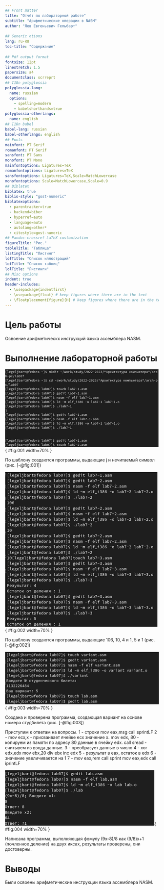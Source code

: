```yaml
---
## Front matter
title: "Отчёт по лабораторной работе"
subtitle: "Арифметические операции в NASM"
author: "Лев Евгеньевич Гельбарт"

## Generic otions
lang: ru-RU
toc-title: "Содержание"

## Pdf output format
fontsize: 12pt
linestretch: 1.5
papersize: a4
documentclass: scrreprt
## I18n polyglossia
polyglossia-lang:
  name: russian
  options:
	- spelling=modern
	- babelshorthands=true
polyglossia-otherlangs:
  name: english
## I18n babel
babel-lang: russian
babel-otherlangs: english
## Fonts
mainfont: PT Serif
romanfont: PT Serif
sansfont: PT Sans
monofont: PT Mono
mainfontoptions: Ligatures=TeX
romanfontoptions: Ligatures=TeX
sansfontoptions: Ligatures=TeX,Scale=MatchLowercase
monofontoptions: Scale=MatchLowercase,Scale=0.9
## Biblatex
biblatex: true
biblio-style: "gost-numeric"
biblatexoptions:
  - parentracker=true
  - backend=biber
  - hyperref=auto
  - language=auto
  - autolang=other*
  - citestyle=gost-numeric
## Pandoc-crossref LaTeX customization
figureTitle: "Рис."
tableTitle: "Таблица"
listingTitle: "Листинг"
lofTitle: "Список иллюстраций"
lotTitle: "Список таблиц"
lolTitle: "Листинги"
## Misc options
indent: true
header-includes:
  - \usepackage{indentfirst}
  - \usepackage{float} # keep figures where there are in the text
  - \floatplacement{figure}{H} # keep figures where there are in the text
---
```


# Цель работы

Освоение арифметическх инструкций языка ассемблера NASM.

# Выполнение лабораторной работы

![Терминал](image/1.png){ #fig:001 width=70% }

По шаблону создаются программы, выдающие j и нечитаемый символ (рис. [-@fig:001])

![Терминал](image/2.png){ #fig:002 width=70% }

По шаблону создаются программы, выдающие 106, 10, 4 и 1, 5 и 1 (рис. [-@fig:002])

![Терминал](image/3.png){ #fig:003 width=70% }

Создана и проверена программа, создающая вариант на основе номера студбилета (рис. [-@fig:003])

Приступим к ответам на вопросы.
1 - строки mov eax,msg call sprintLF
2 - mov ecx,x - присваивает ячейке ecx значение х. mov edx, 80 - копируем из памяти по адресу 80 данные в ячейку edx. call sread - считывем из ввода данные. 
3 - преобразует данные в число
4 - xor edx,edx mov ebx,20 div ebx inc edx 
5 - результат в eax, остаток в edx
6 - значение увеличивается на 1
7 - mov eax,rem call sprint mov eax,edx call iprintLF

![Терминал](image/4.png){ #fig:004 width=70% }

Написана программа, выполняющая фомулу (9х-8)/8 как (9/8)х+1 (почленное деление) на двух иксах, результаты проверены, они достоверны.

# Выводы
Были освоены арифметические инструкции языка ассемблера NASM.

